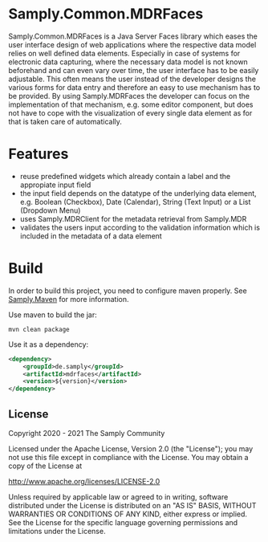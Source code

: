 # Samply.Common.MDRFaces

Samply.Common.MDRFaces is a Java Server Faces library which eases the user
interface design of web applications where the respective data model relies on
well defined data elements. Especially in case of systems for electronic data
capturing, where the necessary data model is not known beforehand and can even
vary over time, the user interface has to be easily adjustable. This often means
the user instead of the developer designs the various forms for data entry and
therefore an easy to use mechanism has to be provided. By using Samply.MDRFaces
the developer can focus on the implementation of that mechanism, e.g. some
editor component, but does not have to cope with the visualization of every
single data element as for that is taken care of automatically.

# Features

- reuse predefined widgets which already contain a label and the appropiate
  input field
- the input field depends on the datatype of the underlying data element, e.g.
  Boolean (Checkbox), Date (Calendar), String (Text Input) or a List (Dropdown
Menu)
- uses Samply.MDRClient for the metadata retrieval from Samply.MDR
- validates the users input according to the validation information which is
  included in the metadata of a data element

# Build

In order to build this project, you need to configure maven properly.  See
[Samply.Maven](https://bitbucket.org/medinfo_mainz/samply.maven) for more
information.

Use maven to build the jar:

```
mvn clean package
```

Use it as a dependency:

```xml
<dependency>
    <groupId>de.samply</groupId>
    <artifactId>mdrfaces</artifactId>
    <version>${version}</version>
</dependency>
```

## License
       
Copyright 2020 - 2021 The Samply Community
       
Licensed under the Apache License, Version 2.0 (the "License"); you may not use this file except in compliance with the License. You may obtain a copy of the License at
       
http://www.apache.org/licenses/LICENSE-2.0
       
Unless required by applicable law or agreed to in writing, software distributed under the License is distributed on an "AS IS" BASIS, WITHOUT WARRANTIES OR CONDITIONS OF ANY KIND, either express or implied. See the License for the specific language governing permissions and limitations under the License.
